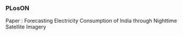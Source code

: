 ### PLosON

Paper :  Forecasting Electricity Consumption of India through Nighttime Satellite Imagery
